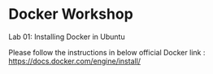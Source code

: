 # Docker Workshop <br/>
Lab 01: Installing Docker in Ubuntu <br/>

Please follow the instructions in below official Docker link : <br/>
https://docs.docker.com/engine/install/

